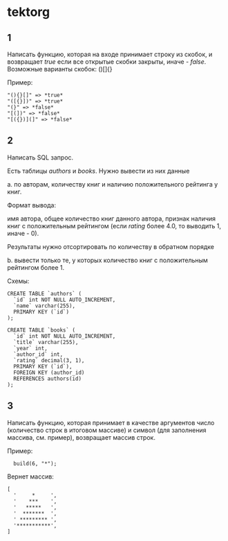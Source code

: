 # tektorg

## 1

Написать функцию, которая на входе принимает строку из скобок, и возвращает *true* если все открытые скобки закрыты, иначе - *false*. Возможные варианты скобок: ()[]{}

Пример:

```
"(){}[]" => *true*
"([{}])" => *true*
"(}" => *false*
"[(])" => *false*
"[({})](]" => *false*
```

## 2

Написать SQL запрос.

Есть таблицы *authors* и *books*. Нужно вывести из них данные

a. по авторам, количеству книг и наличию положительного рейтинга у книг.

Формат вывода:

имя автора, общее количество книг данного автора, признак наличия книг с положительным рейтингом (если *rating* более 4.0, то выводить 1, иначе - 0).

Результаты нужно отсортировать по количеству в обратном порядке

b. вывести только те, у которых количество книг с положительным рейтингом более 1.

Схемы:

```
CREATE TABLE `authors` (
  `id` int NOT NULL AUTO_INCREMENT,
  `name` varchar(255),
  PRIMARY KEY (`id`)
);

CREATE TABLE `books` (
  `id` int NOT NULL AUTO_INCREMENT,
  `title` varchar(255),
  `year` int,
  `author_id` int,
  `rating` decimal(3, 1),
  PRIMARY KEY (`id`),
  FOREIGN KEY (author_id)
  REFERENCES authors(id)
);
```

## 3

Написать функцию, которая принимает в качестве аргументов число (количество строк в итоговом массиве) и символ (для заполнения массива, см. пример), возвращает массив строк.

Пример:

```
  build(6, "*");
```

Вернет массив:

```
[
  '     *     ',
  '    ***    ',
  '   *****   ',
  '  *******  ',
  ' ********* ',
  '***********',
]
```
